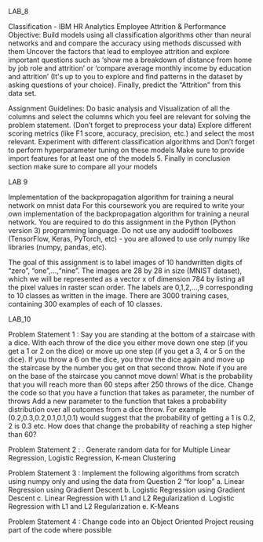 LAB_8

Classification - IBM HR Analytics Employee Attrition & Performance
Objective: Build models using all classification algorithms other than neural networks and and compare the accuracy using methods discussed with them
Uncover the factors that lead to employee attrition and explore important questions such as ‘show me a breakdown of distance from home by job role and attrition’ or ‘compare average monthly income by education and attrition’ (It's up to you to explore and find patterns in the dataset by asking questions of your choice). Finally, predict the “Attrition” from this data set.

Assignment Guidelines:
Do basic analysis and Visualization of all the columns and select the columns which you feel are relevant for solving the problem statement. (Don’t forget to preprocess your data)
Explore different scoring metrics (like F1 score, accuracy, precision, etc.) and select the most relevant.
Experiment with different classification algorithms and Don’t forget to perform hyperparameter tuning on these models
Make sure to provide import features for at least one of the models 5. Finally in conclusion section make sure to compare all your models

LAB 9

Implementation of the backpropagation algorithm for training a neural network on mnist data
For this coursework you are required to write your own implementation of the backpropagation algorithm for training a neural network. You are required to do this assignment in the Python (Python version 3) programming language. Do not use any audodiff toolboxes (TensorFlow, Keras, PyTorch, etc) - you are allowed to use only numpy like libraries (numpy, pandas, etc). 

The goal of this assignment is to label images of 10 handwritten digits of “zero”, “one”,...,“nine”. The images are 28 by 28 in size (MNIST dataset), which we will be represented as a vector x of dimension 784 by listing all the pixel values in raster scan order. The labels are 0,1,2,...,9 corresponding to 10 classes as written in the image. There are 3000 training cases, containing 300 examples of each of 10 classes.

LAB_10

Problem Statement 1 : Say you are standing at the bottom of a staircase with a dice. With each throw of the dice you either move down one step (if you get a 1 or 2 on the dice) or move up one step (if you get a 3, 4 or 5 on the dice). If you throw a 6 on the dice, you throw the dice again and move up the staircase by the number you get on that second throw. Note if you are on the base of the staircase you cannot move down! What is the probability that you will reach more than 60 steps after 250 throws of the dice. Change the code so that you have a function that takes as parameter, the number of throws Add a new parameter to the function that takes a probability distribution over all outcomes from a dice throw. For example (0.2,0.3,0.2,0.1,0.1,0.1) would suggest that the probability of getting a 1 is 0.2, 2 is 0.3 etc. How does that change the probability of reaching a step higher than 60?

Problem Statement 2 : . Generate random data for for Multiple Linear Regression, Logistic Regression, K-mean Clustering

Problem Statement 3 : Implement the following algorithms from scratch using numpy only and using the data from Question 2 “for loop” 
                      a. Linear Regression using Gradient Descent 
                      b. Logistic Regression using Gradient Descent 
                      c. Linear Regression with L1 and L2 Regularization 
                      d. Logistic Regression with L1 and L2 Regularization 
                      e. K-Means

Problem Statement 4 : Change code into an Object Oriented Project reusing part of the code where possible
